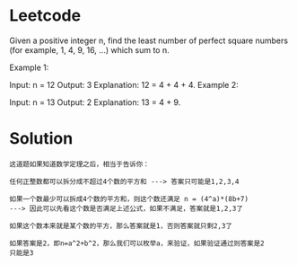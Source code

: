 # Leetcode

Given a positive integer n, find the least number of perfect square numbers (for example, 1, 4, 9, 16, ...) which sum to n.

Example 1:

Input: n = 12
Output: 3 
Explanation: 12 = 4 + 4 + 4.
Example 2:

Input: n = 13
Output: 2
Explanation: 13 = 4 + 9.


# Solution

```
这道题如果知道数学定理之后，相当于告诉你：

任何正整数都可以拆分成不超过4个数的平方和 ---> 答案只可能是1,2,3,4

如果一个数最少可以拆成4个数的平方和，则这个数还满足 n = (4^a)*(8b+7)
---> 因此可以先看这个数是否满足上述公式，如果不满足，答案就是1,2,3了

如果这个数本来就是某个数的平方，那么答案就是1，否则答案就只剩2,3了

如果答案是2，即n=a^2+b^2，那么我们可以枚举a，来验证，如果验证通过则答案是2
只能是3
```
